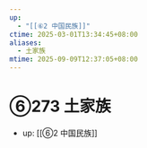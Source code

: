 ```yaml
---
up:
  - "[[⑥2 中国民族]]"
ctime: 2025-03-01T13:34:45+08:00
aliases:
  - 土家族
mtime: 2025-09-09T12:37:05+08:00
---
```


# ⑥273 土家族

- up: [[⑥2 中国民族]]
